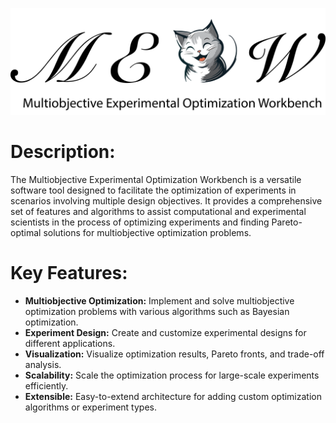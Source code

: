 ![alt text](https://github.com/MolecularMaterials/MEOW/blob/main/MEOW-logo.png?raw=true)
# Description:
The Multiobjective Experimental Optimization Workbench is a versatile software tool designed to facilitate the optimization of experiments in scenarios involving multiple design objectives. It provides a comprehensive set of features and algorithms to assist computational and experimental scientists in the process of optimizing experiments and finding Pareto-optimal solutions for multiobjective optimization problems.

# Key Features:
- **Multiobjective Optimization:** Implement and solve multiobjective optimization problems with various algorithms such as Bayesian optimization.
- **Experiment Design:** Create and customize experimental designs for different applications.
- **Visualization:** Visualize optimization results, Pareto fronts, and trade-off analysis.
- **Scalability:** Scale the optimization process for large-scale experiments efficiently.
- **Extensible:** Easy-to-extend architecture for adding custom optimization algorithms or experiment types.

